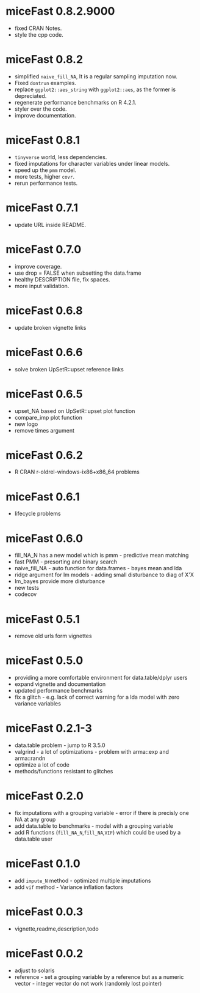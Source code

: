 # miceFast 0.8.2.9000

* fixed CRAN Notes.
* style the cpp code.

# miceFast 0.8.2

* simplified `naive_fill_NA`, It is a regular sampling imputation now.
* Fixed `dontrun` examples.
* replace `ggplot2::aes_string` with  `ggplot2::aes`, as the former is depreciated.
* regenerate performance benchmarks on R 4.2.1.
* styler over the code.
* improve documentation.

# miceFast 0.8.1

* `tinyverse` world, less dependencies.
* fixed imputations for character variables under linear models.
* speed up the `pmm` model.
* more tests, higher `covr`.
* rerun performance tests.

# miceFast 0.7.1

* update URL inside README.

# miceFast 0.7.0

* improve coverage.
* use drop = FALSE when subsetting the data.frame
* healthy DESCRIPTION file, fix spaces.
* more input validation.

# miceFast 0.6.8

* update broken vignette links

# miceFast 0.6.6

* solve broken UpSetR::upset reference links

# miceFast 0.6.5

* upset_NA based on UpSetR::upset plot function
* compare_imp plot function
* new logo
* remove times argument

# miceFast 0.6.2

* R CRAN r-oldrel-windows-ix86+x86_64 problems

# miceFast 0.6.1

* lifecycle problems

# miceFast 0.6.0

* fill_NA_N has a new model which is pmm - predictive mean matching
* fast PMM - presorting and binary search
* naive_fill_NA - auto function for data.frames - bayes mean and lda
* ridge argument for lm models - adding small disturbance to diag of X'X
* lm_bayes provide more disturbance
* new tests
* codecov

# miceFast 0.5.1

* remove old urls form vignettes

# miceFast 0.5.0

* providing a more comfortable environment for data.table/dplyr users
* expand vignette and documentation
* updated performance benchmarks
* fix a glitch - e.g. lack of correct warning for a lda model with zero variance variables

# miceFast 0.2.1-3

* data.table problem - jump to R 3.5.0
* valgrind -  a lot of optimizations - problem with arma::exp and arma::randn
* optimize a lot of code
* methods/functions  resistant to glitches

# miceFast 0.2.0

* fix imputations with a grouping variable - error if there is precisly one NA at any group
* add data.table to benchmarks - model with a grouping variable
* add R functions (`fill_NA_N`,`fill_NA`,`VIF`) which could be used by a data.table user

# miceFast 0.1.0

* add `impute_N` method - optimized multiple imputations
* add `vif` method -  Variance inflation factors

# miceFast 0.0.3

* vignette,readme,description,todo

# miceFast 0.0.2

* adjust to solaris
* reference - set a grouping variable by a reference but as a numeric vector - integer vector do not work (randomly lost pointer)
